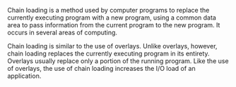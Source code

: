 Chain loading is a method used by computer programs to replace the currently executing program with a new program, using a common data area to pass information from the current program to the new program. It occurs in several areas of computing.

Chain loading is similar to the use of overlays. Unlike overlays, however, chain loading replaces the currently executing program in its entirety. Overlays usually replace only a portion of the running program. Like the use of overlays, the use of chain loading increases the I/O load of an application.
